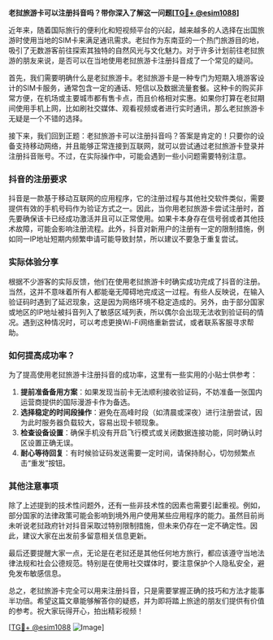 **老挝旅游卡可以注册抖音吗？带你深入了解这一问题[[TG💪+ @esim1088](https://t.me/s/esim1088)]**

近年来，随着国际旅行的便利化和短视频平台的兴起，越来越多的人选择在出国旅游时使用当地的SIM卡来满足通讯需求。老挝作为东南亚的一个热门旅游目的地，吸引了无数游客前往探索其独特的自然风光与文化魅力。对于许多计划前往老挝旅游的朋友来说，是否可以在当地使用老挝旅游卡注册抖音成了一个常见的疑问。

首先，我们需要明确什么是老挝旅游卡。老挝旅游卡是一种专门为短期入境游客设计的SIM卡服务，通常包含一定的通话、短信以及数据流量套餐。这种卡的购买非常方便，在机场或主要城市都有售卡点，而且价格相对实惠。如果你打算在老挝期间使用手机上网，比如刷社交媒体、观看视频或者进行实时通讯，那么老挝旅游卡无疑是一个不错的选择。

接下来，我们回到正题：老挝旅游卡可以注册抖音吗？答案是肯定的！只要你的设备支持移动网络，并且能够正常连接到互联网，就可以尝试通过老挝旅游卡登录并注册抖音账号。不过，在实际操作中，可能会遇到一些小问题需要特别注意。

### 抖音的注册要求

抖音是一款基于移动互联网的应用程序，它的注册过程与其他社交软件类似，需要提供有效的手机号码作为验证方式之一。因此，当你用老挝旅游卡尝试注册时，首先要确保该卡已经成功激活并且可以正常使用。如果卡本身存在信号弱或者其他技术故障，可能会影响注册流程。此外，抖音对新用户的注册有一定的限制措施，例如同一IP地址短期内频繁申请可能导致封禁，所以建议不要急于重复尝试。

### 实际体验分享

根据不少游客的实际反馈，他们在使用老挝旅游卡时确实成功完成了抖音的注册。当然，这并不意味着所有人都能毫无障碍地完成这一过程。有些人反映说，在输入验证码时遇到了延迟现象，这是因为网络环境不稳定造成的。另外，由于部分国家或地区的IP地址被抖音列入了敏感区域列表，所以偶尔会出现无法收到验证码的情况。遇到这种情况时，可以考虑更换Wi-Fi网络重新尝试，或者联系客服寻求帮助。

### 如何提高成功率？

为了提高使用老挝旅游卡注册抖音的成功率，这里有一些实用的小贴士供参考：

1. **提前准备备用方案**：如果发现当前卡无法顺利接收验证码，不妨准备一张国内运营商提供的国际漫游卡作为备选。
2. **选择稳定的时间段操作**：避免在高峰时段（如清晨或深夜）进行注册尝试，因为此时服务器负载较大，容易出现卡顿现象。
3. **检查设备设置**：确保手机没有开启飞行模式或关闭数据连接功能，同时确认时区设置正确无误。
4. **耐心等待回复**：有时候验证码发送需要一定时间，请保持耐心，切勿频繁点击“重发”按钮。

### 其他注意事项

除了上述提到的技术性问题外，还有一些非技术性的因素也需要引起重视。例如，部分国家的法律政策可能会影响到境外用户使用某些应用程序的能力。虽然目前尚未听说老挝政府针对抖音采取过特别限制措施，但未来仍存在一定不确定性。因此，建议大家在出发前多留意相关信息更新。

最后还要提醒大家一点，无论是在老挝还是其他任何地方旅行，都应该遵守当地法律法规和社会公德规范。特别是在使用社交媒体时，要注意保护个人隐私安全，避免发布敏感信息。

总之，老挝旅游卡完全可以用来注册抖音，只是需要掌握正确的技巧和方法才能事半功倍。希望这篇文章能够解答你的疑惑，并为即将踏上旅途的朋友们提供有价值的参考。祝大家玩得开心，拍出精彩视频！

[[TG💪+ @esim1088](https://t.me/s/esim1088) ![Image](https://i.postimg.cc/4NQfJmqS/Snipaste-2025-05-13-00-14-12.png)]